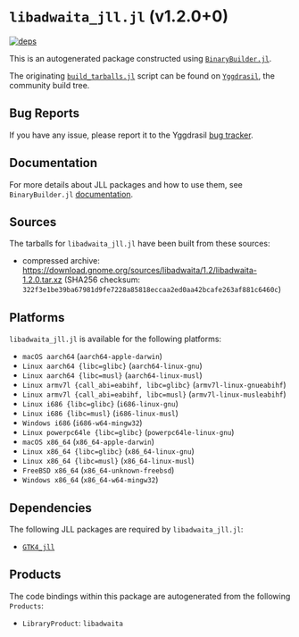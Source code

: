 # `libadwaita_jll.jl` (v1.2.0+0)

[![deps](https://juliahub.com/docs/libadwaita_jll/deps.svg)](https://juliahub.com/ui/Packages/libadwaita_jll/IyZDe?page=2)

This is an autogenerated package constructed using [`BinaryBuilder.jl`](https://github.com/JuliaPackaging/BinaryBuilder.jl).

The originating [`build_tarballs.jl`](https://github.com/JuliaPackaging/Yggdrasil/blob/739a8585bfcc5df8a4e96b12c8822045d46f6738/L/libadwaita/build_tarballs.jl) script can be found on [`Yggdrasil`](https://github.com/JuliaPackaging/Yggdrasil/), the community build tree.

## Bug Reports

If you have any issue, please report it to the Yggdrasil [bug tracker](https://github.com/JuliaPackaging/Yggdrasil/issues).

## Documentation

For more details about JLL packages and how to use them, see `BinaryBuilder.jl` [documentation](https://docs.binarybuilder.org/stable/jll/).

## Sources

The tarballs for `libadwaita_jll.jl` have been built from these sources:

* compressed archive: https://download.gnome.org/sources/libadwaita/1.2/libadwaita-1.2.0.tar.xz (SHA256 checksum: `322f3e1be39ba67981d9fe7228a85818eccaa2ed0aa42bcafe263af881c6460c`)

## Platforms

`libadwaita_jll.jl` is available for the following platforms:

* `macOS aarch64` (`aarch64-apple-darwin`)
* `Linux aarch64 {libc=glibc}` (`aarch64-linux-gnu`)
* `Linux aarch64 {libc=musl}` (`aarch64-linux-musl`)
* `Linux armv7l {call_abi=eabihf, libc=glibc}` (`armv7l-linux-gnueabihf`)
* `Linux armv7l {call_abi=eabihf, libc=musl}` (`armv7l-linux-musleabihf`)
* `Linux i686 {libc=glibc}` (`i686-linux-gnu`)
* `Linux i686 {libc=musl}` (`i686-linux-musl`)
* `Windows i686` (`i686-w64-mingw32`)
* `Linux powerpc64le {libc=glibc}` (`powerpc64le-linux-gnu`)
* `macOS x86_64` (`x86_64-apple-darwin`)
* `Linux x86_64 {libc=glibc}` (`x86_64-linux-gnu`)
* `Linux x86_64 {libc=musl}` (`x86_64-linux-musl`)
* `FreeBSD x86_64` (`x86_64-unknown-freebsd`)
* `Windows x86_64` (`x86_64-w64-mingw32`)

## Dependencies

The following JLL packages are required by `libadwaita_jll.jl`:

* [`GTK4_jll`](https://github.com/JuliaBinaryWrappers/GTK4_jll.jl)

## Products

The code bindings within this package are autogenerated from the following `Products`:

* `LibraryProduct`: `libadwaita`
